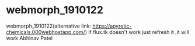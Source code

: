 # webmorph_1910122
webmorph_1910122(alternative link: https://apyretic-chemicals.000webhostapp.com/)  if flux.tk doesn't work just refresh it ,it will work
Abhinav Patel
